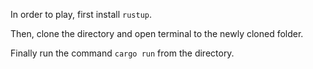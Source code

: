 In order to play, first install `rustup`.

Then, clone the directory and open terminal to the newly cloned folder.

Finally run the command `cargo run` from the directory.